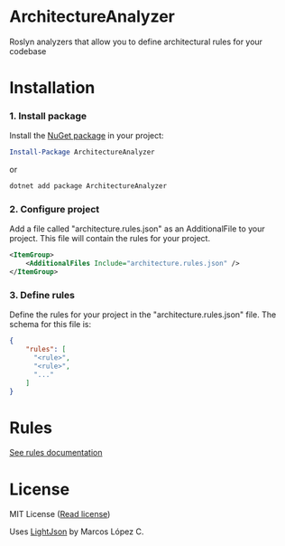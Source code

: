# ArchitectureAnalyzer
Roslyn analyzers that allow you to define architectural rules for your codebase

# Installation
### 1. Install package
Install the [NuGet package](https://www.nuget.org/packages/ArchitectureAnalyzer/) in your project:

```powershell
Install-Package ArchitectureAnalyzer
```

or

```powershell
dotnet add package ArchitectureAnalyzer
```

### 2. Configure project
Add a file called "architecture.rules.json" as an AdditionalFile to your project. This file will contain the rules for your project.
```xml
<ItemGroup>
    <AdditionalFiles Include="architecture.rules.json" />
</ItemGroup>
```

### 3. Define rules
Define the rules for your project in the "architecture.rules.json" file.
The schema for this file is:

```json
{
    "rules": [
      "<rule>",
      "<rule>",
      "..."
    ]
}
```

# Rules

[See rules documentation](Docs/rules.md)

# License
MIT License ([Read license](LICENSE))

Uses [LightJson](https://github.com/MarcosLopezC/LightJson) by Marcos López C.
